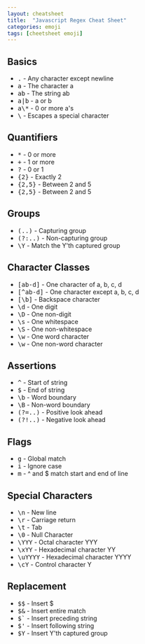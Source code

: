 ```yaml
---
layout: cheatsheet
title:  "Javascript Regex Cheat Sheet"
categories: emoji
tags: [cheetsheet emoji]
---
```

<div class="cheatsheet">
  <div class="command-container">
    <div class="grid-block">
      <div class="grid-lg-1-2">
        <h2>Basics</h2>
        <ul>
          <li><kbd>.</kbd> - Any character except newline</li>
          <li><kbd>a</kbd> - The character a</li>
          <li><kbd>ab</kbd> - The string ab</li>
          <li><kbd>a|b</kbd> - a or b</li>
          <li><kbd>a\*</kbd> - 0 or more a's</li>
          <li><kbd>\</kbd> - Escapes a special character</li>
        </ul>
        <h2>Quantifiers</h2>
        <ul>
          <li><kbd>*</kbd> - 0 or more</li>
          <li><kbd>+</kbd> - 1 or more</li>
          <li><kbd>?</kbd> - 0 or 1</li>
          <li><kbd>{2}</kbd> - Exactly 2</li>
          <li><kbd>{2,5}</kbd> - Between 2 and 5</li>
          <li><kbd>{2,5}</kbd> - Between 2 and 5</li>
        </ul>
        <h2>Groups</h2>
        <ul>
          <li><kbd>(..)</kbd> - Capturing group</li>
          <li><kbd>(?:..)</kbd> - Non-capturing group</li>
          <li><kbd>\Y</kbd> - Match the Y'th captured group</li>
        </ul>
        <h2>Character Classes</h2>
        <ul>
          <li><kbd>[ab-d]</kbd> - One character of a, b, c, d</li>
          <li><kbd>[^ab-d]</kbd> - One character except a, b, c, d</li>
          <li><kbd>[\b]</kbd> - Backspace character</li>
          <li><kbd>\d</kbd> - One digit</li>
          <li><kbd>\D</kbd> - One non-digit</li>
          <li><kbd>\s</kbd> - One whitespace</li>
          <li><kbd>\S</kbd> - One non-whitespace</li>
          <li><kbd>\w</kbd> - One word character</li>
          <li><kbd>\w</kbd> - One non-word character</li>
        </ul>
      </div>
      <div class="grid-lg-1-2">
        <h2>Assertions</h2>
        <ul>
          <li><kbd>^</kbd> - Start of string</li>
          <li><kbd>$</kbd> - End of string</li>
          <li><kbd>\b</kbd> - Word boundary</li>
          <li><kbd>\B</kbd> - Non-word boundary</li>
          <li><kbd>(?=..)</kbd> - Positive look ahead</li>
          <li><kbd>(?!..)</kbd> - Negative look ahead</li>
        </ul>
        <h2>Flags</h2>
        <ul>
          <li><kbd>g</kbd> - Global match</li>
          <li><kbd>i</kbd> - Ignore case</li>
          <li><kbd>m</kbd> - ^ and $ match start and end of line</li>
        </ul>
        <h2>Special Characters</h2>
        <ul>
          <li><kbd>\n</kbd> - New line</li>
          <li><kbd>\r</kbd> - Carriage return</li>
          <li><kbd>\t</kbd> - Tab</li>
          <li><kbd>\0</kbd> - Null Character</li>
          <li><kbd>\YYY</kbd> - Octal character YYY</li>
          <li><kbd>\xYY</kbd> - Hexadecimal character YY</li>
          <li><kbd>\uYYYY</kbd> - Hexadecimal character YYYY</li>
          <li><kbd>\cY</kbd> - Control character Y</li>
        </ul>
        <h2>Replacement</h2>
        <ul>
          <li><kbd>$$</kbd> - Insert $</li>
          <li><kbd>$&</kbd> - Insert entire match</li>
          <li><kbd>$`</kbd> - Insert preceding string</li>
          <li><kbd>$'</kbd> - Insert following string</li>
          <li><kbd>$Y</kbd> - Insert Y'th captured group</li>
        </ul>
      </div>
    </div>
  </div>
</div>
